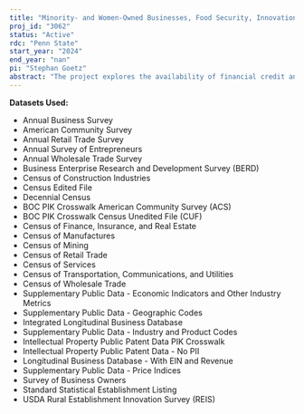 ```yaml
---
title: "Minority- and Women-Owned Businesses, Food Security, Innovation and Access to Credit in Rural America"
proj_id: "3062"
status: "Active"
rdc: "Penn State"
start_year: "2024"
end_year: "nan"
pi: "Stephan Goetz"
abstract: "The project explores the availability of financial credit and its effect on rural entrepreneurial outcomes such as survival, employment, productivity, and sales growth. We will also explore differences in financing and outcomes for minority- and women-owned, innovative, and food retail businesses. Limited access to credit restricts the ability of rural businesses to be economically viable, and retain and generate jobs, effects that are compounded in minority neighborhoods and rural underserved communities. The data we use for the project include the entrepreneurship surveys such as the Annual Business Survey linked to core Census business datasets including the Longitudinal Business Database and Economic Census. We explore the variations in financial capital between rural and urban areas, and for minority and women owned small businesses. We also investigate the role of innovation in rural businesses as it relates to financial capital access, the extent to which financing constraints on entrepreneurship inhibit the availability of local food retail businesses in underserved communities, and the ability of federal rural programs to overcome financial market failures due to informational asymmetries."
---
```


**Datasets Used:**

  - Annual Business Survey 
  - American Community Survey 
  - Annual Retail Trade Survey 
  - Annual Survey of Entrepreneurs 
  - Annual Wholesale Trade Survey 
  - Business Enterprise Research and Development Survey (BERD) 
  - Census of Construction Industries 
  - Census Edited File 
  - Decennial Census 
  - BOC PIK Crosswalk American Community Survey (ACS) 
  - BOC PIK Crosswalk Census Unedited File (CUF) 
  - Census of Finance, Insurance, and Real Estate 
  - Census of Manufactures 
  - Census of Mining 
  - Census of Retail Trade 
  - Census of Services 
  - Census of Transportation, Communications, and Utilities 
  - Census of Wholesale Trade 
  - Supplementary Public Data - Economic Indicators and Other Industry Metrics 
  - Supplementary Public Data - Geographic Codes 
  - Integrated Longitudinal Business Database 
  - Supplementary Public Data - Industry and Product Codes 
  - Intellectual Property Public Patent Data PIK Crosswalk 
  - Intellectual Property Public Patent Data - No PII 
  - Longitudinal Business Database - With EIN and Revenue 
  - Supplementary Public Data - Price Indices 
  - Survey of Business Owners 
  - Standard Statistical Establishment Listing 
  - USDA Rural Establishment Innovation Survey (REIS) 

